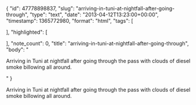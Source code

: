 {
  "id": 47778898837,
  "slug": "arriving-in-tuni-at-nightfall-after-going-through",
  "type": "text",
  "date": "2013-04-12T13:23:00+00:00",
  "timestamp": 1365772980,
  "format": "html",
  "tags": [

  ],
  "highlighted": [

  ],
  "note_count": 0,
  "title": "arriving-in-tuni-at-nightfall-after-going-through",
  "body": "<p>Arriving in Tuni at nightfall after going through the pass with clouds of diesel smoke billowing all around.</p>"
}

<p>Arriving in Tuni at nightfall after going through the pass with clouds of diesel smoke billowing all around.</p>